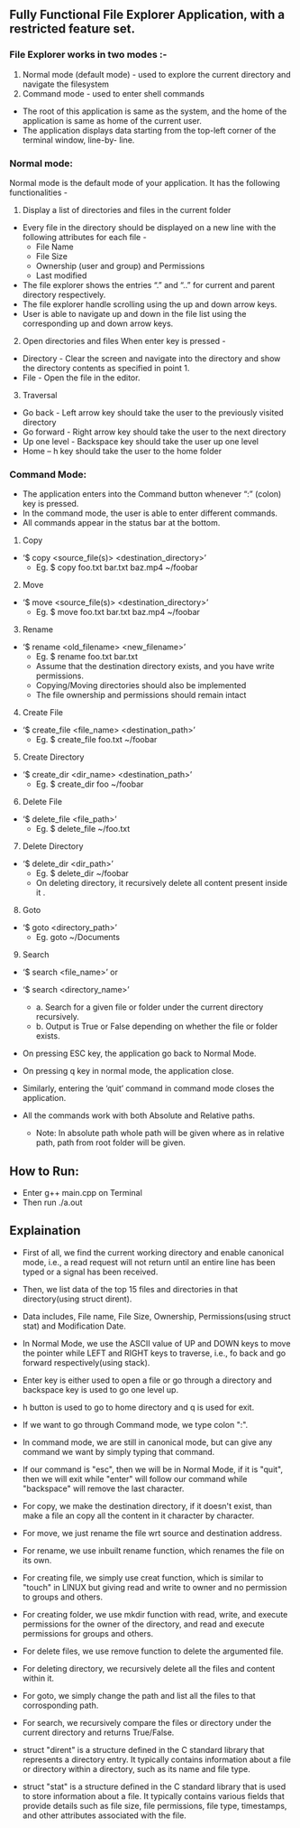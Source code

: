 ## Fully Functional File Explorer Application, with a restricted feature set.
### File Explorer works in two modes :-
1. Normal mode (default mode) - used to explore the current directory and navigate the filesystem 
2. Command mode - used to enter shell commands
- The root of this application is same as the system, and the home of the application is same as home of the current user.
- The application displays data starting from the top-left corner of the terminal window, line-by- line.

### Normal mode:
Normal mode is the default mode of your application. It has the following functionalities -
1. Display a list of directories and files in the current folder
- Every file in the directory should be displayed on a new line with the following attributes for each file -
  - File Name
  - File Size
  - Ownership (user and group) and Permissions
  - Last modified
- The file explorer shows the entries “.” and “..” for current and parent directory respectively.
- The file explorer handle scrolling using the up and down arrow keys.
- User is able to navigate up and down in the file list using the corresponding up and down arrow keys.

2. Open directories and files When enter key is pressed -
- Directory - Clear the screen and navigate into the directory and show the directory contents as specified in point 1.
- File - Open the file in the editor.

3. Traversal
- Go back - Left arrow key should take the user to the previously visited directory
- Go forward - Right arrow key should take the user to the next directory
- Up one level - Backspace key should take the user up one level
- Home – h key should take the user to the home folder

### Command Mode:
- The application enters into the Command button whenever “:” (colon) key is pressed. 
- In the command mode, the user is able to enter different commands. 
- All commands appear in the status bar at the bottom.
1. Copy 
- ‘$ copy <source_file(s)> <destination_directory>’
  - Eg. $ copy foo.txt bar.txt baz.mp4 ~/foobar
2. Move
- ‘$ move <source_file(s)> <destination_directory>’
  - Eg. $ move foo.txt bar.txt baz.mp4 ~/foobar
3. Rename
- ‘$ rename <old_filename> <new_filename>’
  - Eg. $ rename foo.txt bar.txt
  - Assume that the destination directory exists, and you have write permissions.
  - Copying/Moving directories should also be implemented
  - The file ownership and permissions should remain intact
4. Create File
- ‘$ create_file <file_name> <destination_path>’
  - Eg. $ create_file foo.txt ~/foobar 
5. Create Directory 
- ‘$ create_dir <dir_name> <destination_path>’
  - Eg. $ create_dir foo ~/foobar
6. Delete File 
- ‘$ delete_file <file_path>’
  - Eg. $ delete_file ~/foo.txt
7. Delete Directory 
- ‘$ delete_dir <dir_path>’
  - Eg. $ delete_dir ~/foobar
  - On deleting directory, it recursively delete all content present inside it .
8. Goto
- ‘$ goto <directory_path>’
  - Eg. goto ~/Documents
9. Search 
- ‘$ search <file_name>’
             or
- ‘$ search <directory_name>’
  - a. Search for a given file or folder under the current directory recursively.
  - b. Output is True or False depending on whether the file or folder exists.

- On pressing ESC key, the application go back to Normal Mode.
- On pressing q key in normal mode, the application close. 
- Similarly, entering the ‘quit’ command in command mode closes the application.
- All the commands work with both Absolute and Relative paths. 
  - Note: In absolute path whole path will be given where as in relative path, path from root folder will be given.

## How to Run:
- Enter g++ main.cpp on Terminal
- Then run ./a.out 

## Explaination
- First of all, we find the current working directory and enable canonical mode, i.e., a read request will not return until an entire line has been typed or a signal has been received.
- Then, we list data of the top 15 files and directories in that directory(using struct dirent).
- Data includes, File name, File Size, Ownership, Permissions(using struct stat) and Modification Date.

- In Normal Mode, we use the ASCII value of UP and DOWN keys to move the pointer while LEFT and RIGHT keys to traverse, i.e., fo back and go forward respectively(using stack).
- Enter key is either used to open a file or go through a directory and backspace key is used to go one level up.
- h button is used to go to home directory and q is used for exit.
- If we want to go through Command mode, we type colon ":".

- In command mode, we are still in canonical mode, but can give any command we want by simply typing that command.
- If our command is "esc", then we will be in Normal Mode, if it is "quit", then we will exit while "enter" will follow our command while "backspace" will remove the last character.
- For copy, we make the destination directory, if it doesn't exist, than make a file an copy all the content in it character by character.
- For move, we just rename the file wrt source and destination address.
- For rename, we use inbuilt rename function, which renames the file on its own.
- For creating file, we simply use creat function, which is similar to "touch" in LINUX but giving read and write to owner and no permission to groups and others.
- For creating folder, we use mkdir function with read, write, and execute permissions for the owner of the directory, and read and execute permissions for groups and others.
- For delete files, we use remove function to delete the argumented file.
- For deleting directory, we recursively delete all the files and content within it.
- For goto, we simply change the path and list all the files to that corrosponding path.
- For search, we recursively compare the files or directory under the current directory and returns True/False.

- struct "dirent" is a structure defined in the C standard library that represents a directory entry. It typically contains information about a file or directory within a directory, such as its name and file type.
- struct "stat" is a structure defined in the C standard library that is used to store information about a file. It typically contains various fields that provide details such as file size, file permissions, file type, timestamps, and other attributes associated with the file.

